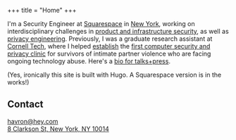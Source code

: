 +++
title = "Home"
+++
<!-- <img src="/img/self.jpg" alt="photo of sam havron" style="max-width:200px; margin: auto;"> -->
<!-- I'm a Product Security Engineer ([?](https://lcamtuf.blogspot.com/2018/02/getting-product-security-engineering.html)) at [Squarespace](https://www.squarespace.com) in -->
I'm a Security Engineer at [Squarespace](https://www.squarespace.com) in
[New York](/environs), working on interdisciplinary challenges in [product and infrastructure security](https://lcamtuf.blogspot.com/2018/02/getting-product-security-engineering.html), as well as [privacy engineering](https://desfontain.es/privacy/privacy-engineer.html). Previously, I was a graduate research assistant at [Cornell Tech](https://tech.cornell.edu), where I
helped [establish](https://www.usenix.org/system/files/sec19-havron.pdf) the [first computer security and privacy clinic](https://www.ceta.tech.cornell.edu/) for survivors of intimate partner violence who are facing ongoing technology abuse. Here's a [bio for talks+press](/bio). 

(Yes, ironically this site is built with Hugo. A Squarespace version is
in the works!)

## Contact
havron@hey.com\
[8 Clarkson St, New York, NY 10014](https://goo.gl/maps/2R1XAVqqPYu)
